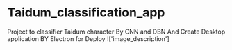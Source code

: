 # Taidum_classification_app
Project to classifier Taidum character By CNN and DBN 
And Create Desktop application BY Electron for Deploy
!['image_description']
